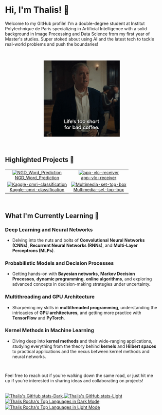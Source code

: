 # Hi, I'm Thalis! 👋

Welcome to my GitHub profile! I'm a double-degree student at Institut Polytechnique de Paris specializing in Artificial Intelligence with a solid background in Image Processing and Data Science from my first year of Master's studies. Super stoked about using AI and the latest tech to tackle real-world problems and push the boundaries!

<br />

<p align="center">
  <img src="giphy.gif" alt="Fun Tech GIF" width="250px">
</p>

<br />

## Highlighted Projects 🌟

<table>
  <tbody>
    <tr>
      <td align="center">
        <a href="https://github.com/thalisrocha/NGD_Word_Prediction">
          <img src="https://github-readme-stats.vercel.app/api/pin/?username=thalisrocha&repo=NGD_Word_Prediction" alt="NGD_Word_Prediction" />
          <br />
          NGD_Word_Prediction
        </a>
      </td>
      <td align="center">
        <a href="https://github.com/thalisrocha/app-vlc-receiver">
          <img src="https://github-readme-stats.vercel.app/api/pin/?username=thalisrocha&repo=app-vlc-receiver" alt="app-vlc-receiver" />
          <br />
          app-vlc-receiver
        </a>
      </td>
    </tr>
    <tr>
      <td align="center">
        <a href="https://github.com/thalisrocha/Kaggle-cmri-classification">
          <img src="https://github-readme-stats.vercel.app/api/pin/?username=thalisrocha&repo=Kaggle-cmri-classification" alt="Kaggle-cmri-classification" />
          <br />
          Kaggle-cmri-classification
        </a>
      </td>
      <td align="center">
        <a href="https://github.com/thalisrocha/Multimedia-set-top-box">
          <img src="https://github-readme-stats.vercel.app/api/pin/?username=thalisrocha&repo=Multimedia-set-top-box" alt="Multimedia-set-top-box" />
          <br />
          Multimedia-set-top-box
        </a>
      </td>
    </tr>
  </tbody>
</table>

<br />

## What I'm Currently Learning 🚀

### Deep Learning and Neural Networks
- Delving into the nuts and bolts of **Convolutional Neural Networks (CNNs)**, **Recurrent Neural Networks (RNNs)**, and **Multi-Layer Perceptrons (MLPs)**.

### Probabilistic Models and Decision Processes
- Getting hands-on with **Bayesian networks**, **Markov Decision Processes**, **dynamic programming**, **online algorithms**, and exploring advanced concepts in decision-making strategies under uncertainty.

### Multithreading and GPU Architecture
- Sharpening my skills in **multithreaded programming**, understanding the intricacies of **GPU architectures**, and getting more practice with **TensorFlow** and **PyTorch**.

### Kernel Methods in Machine Learning
- Diving deep into **kernel methods** and their wide-ranging applications, studying everything from the theory behind **kernels** and **Hilbert spaces** to practical applications and the nexus between kernel methods and neural networks.

<br />

Feel free to reach out if you're walking down the same road, or just hit me up if you're interested in sharing ideas and collaborating on projects!

<br />

<a href="https://github.com/thalisrocha/github-readme-stats#gh-dark-mode-only">
  <img align="center" src="https://github-readme-stats.vercel.app/api?username=thalisrocha&show_icons=true&hide_rank=true&theme=dark" alt="Thalis's GitHub stats-Dark" height="180em"/>
</a>
<a href="https://github.com/thalisrocha/github-readme-stats#gh-light-mode-only">
  <img align="center" src="https://github-readme-stats.vercel.app/api?username=thalisrocha&show_icons=true&hide_rank=true&theme=default" alt="Thalis's GitHub stats-Light" height="180em"/>
</a>

<a href="https://github.com/thalisrocha#gh-dark-mode-only">
  <img align="center" src="https://github-readme-stats.vercel.app/api/top-langs/?username=thalisrocha&layout=compact&theme=dark" alt="Thalis Rocha's Top Languages in Dark Mode" height="180em"/>
</a>
<a href="https://github.com/thalisrocha#gh-light-mode-only">
  <img align="center" src="https://github-readme-stats.vercel.app/api/top-langs/?username=thalisrocha&layout=compact&theme=light" alt="Thalis Rocha's Top Languages in Light Mode" height="180em"/>
</a>

<br />
